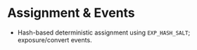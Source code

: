 # Assignment & Events
- Hash-based deterministic assignment using `EXP_HASH_SALT`; exposure/convert events.
